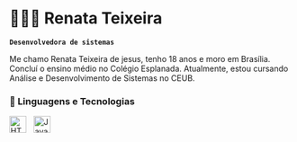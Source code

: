 # 👩🏻‍💻 Renata Teixeira

**`Desenvolvedora de sistemas`**

Me chamo Renata Teixeira de jesus, tenho 18 anos e moro em Brasília. Concluí o ensino médio no  Colégio Esplanada. Atualmente, estou cursando Análise e Desenvolvimento de Sistemas no CEUB.

### 🤖 Linguagens e Tecnologias

<img 
    align="left" 
    alt="HTML"
    title="HTML" 
    width="30px" 
    style="padding-right: 10px;" 
    src="https://cdn.jsdelivr.net/gh/devicons/devicon@latest/icons/html5/html5-original.svg" 
/>
<img 
    align="left" 
    alt="JavaScript" 
    title="JavaScript"
    width="30px" 
    style="padding-right: 10px;" 
    src="https://cdn.jsdelivr.net/gh/devicons/devicon@latest/icons/javascript/javascript-original.svg" 
/>
